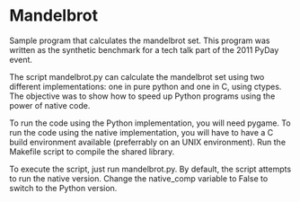 Mandelbrot
==========

Sample program that calculates the mandelbrot set. This program was written
as the synthetic benchmark for a tech talk part of the 2011 PyDay event.

The script mandelbrot.py can calculate the mandelbrot set using two 
different implementations: one in pure python and one in C, using ctypes.
The objective was to show how to speed up Python programs using the power
of native code.

To run the code using the Python implementation, you will need pygame. To 
run the code using the native implementation, you will have to have a C
build environment available (preferrably on an UNIX environment). Run the
Makefile script to compile the shared library.

To execute the script, just run mandelbrot.py. By default, the script 
attempts to run the native version. Change the native_comp variable to False
to switch to the Python version.

